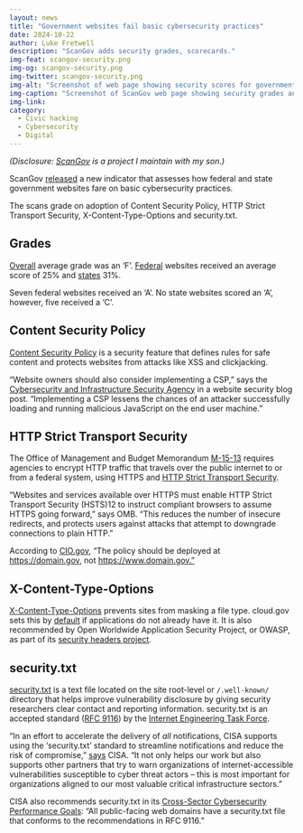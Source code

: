 ```yaml
---
layout: news
title: "Government websites fail basic cybersecurity practices"
date: 2024-10-22
author: Luke Fretwell
description: "ScanGov adds security grades, scorecards."
img-feat: scangov-security.png
img-og: scangov-security.png
img-twitter: scangov-security.png
img-alt: "Screenshot of web page showing security scores for government websites"
img-caption: "Screenshot of ScanGov web page showing security grades and scores for government websites."
img-link: 
category:
  - Civic hacking
  - Cybersecurity
  - Digital
---
```


*(Disclosure: [ScanGov](https://scangov.org) is a project I maintain with my son.)*


ScanGov [released](https://docs.scangov.org/blog/new-gov-website-security-grades-scores) a new indicator that assesses how federal and state government websites fare on basic cybersecurity practices.

The scans grade on adoption of Content Security Policy, HTTP Strict Transport Security, X-Content-Type-Options and security.txt.


## Grades

[Overall](https://scangov.org/?field=security&level=1) average grade was an ‘F’. [Federal](https://scangov.org/?field=security&level=2) websites received an average score of 25% and [states](https://scangov.org/?field=security&level=3) 31%.

Seven federal websites received an ‘A’. No state websites scored an ‘A’, however, five received a ‘C’.


## Content Security Policy

[Content Security Policy](https://docs.scangov.org/content-security-policy) is a security feature that defines rules for safe content and protects websites from attacks like XSS and clickjacking.

“Website owners should also consider implementing a CSP,” says the [Cybersecurity and Infrastructure Security Agency](https://www.cisa.gov/news-events/news/website-security#:~:text=Implement%20a%20Content%20Security%20Policy) in a website security blog post. “Implementing a CSP lessens the chances of an attacker successfully loading and running malicious JavaScript on the end user machine.”


## HTTP Strict Transport Security

The Office of Management and Budget Memorandum [M-15-13](https://www.whitehouse.gov/wp-content/uploads/legacy_drupal_files/omb/memoranda/2015/m-15-13.pdf) requires agencies to encrypt HTTP traffic that travels over the public internet to or from a federal system, using HTTPS and [HTTP Strict Transport Security](https://docs.scangov.org/https-hsts).

“Websites and services available over HTTPS must enable HTTP Strict Transport Security (HSTS)12 to instruct compliant browsers to assume HTTPS going forward,” says OMB. “This reduces the number of insecure redirects, and protects users against attacks that attempt to downgrade connections to plain HTTP.”

According to [CIO.gov](https://https.cio.gov/hsts/), “The policy should be deployed at https://domain.gov, not https://www.domain.gov.”


## X-Content-Type-Options

[X-Content-Type-Options](https://docs.scangov.org/x-content-type-options) prevents sites from masking a file type. cloud.gov sets this by [default](https://cloud.gov/docs/management/headers/) if applications do not already have it. It is also recommended by Open Worldwide Application Security Project, or OWASP, as part of its [security headers project](https://owasp.org/www-project-secure-headers/#div-headers).


## security.txt

[security.txt](https://docs.scangov.org/security-txt) is a text file located on the site root-level or `/.well-known/` directory that helps improve vulnerability disclosure by giving security researchers clear contact and reporting information. security.txt is an accepted standard ([RFC 9116](https://www.rfc-editor.org/rfc/rfc9116)) by the [Internet Engineering Task Force](https://www.ietf.org/).

“In an effort to accelerate the delivery of *all* notifications, CISA supports using the ‘security.txt’ standard to streamline notifications and reduce the risk of compromise,” [says](https://www.cisa.gov/news-events/news/securitytxt-simple-file-big-value) CISA. “It not only helps our work but also supports other partners that try to warn organizations of internet-accessible vulnerabilities susceptible to cyber threat actors – this is most important for organizations aligned to our most valuable critical infrastructure sectors.”

CISA also recommends security.txt in its [Cross-Sector Cybersecurity Performance Goals](https://www.cisa.gov/cross-sector-cybersecurity-performance-goals): “All public-facing web domains have a security.txt file that conforms to the recommendations in RFC 9116.”

